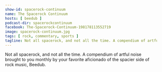 ```yaml
---
show-id: spacerock-continuum
name: The Spacerock Continuum
hosts: [ beedub ]
podcast-dir: spacerockcontinuum
facebook: The-Spacerock-Continuum-198178113552719
image: spacerock-continuum.jpg
tags: [ rock, commentary, sports ]
tagline: Not all spacerock, and not all the time. A compendium of artful noise brought to you monthly by your favorite aficionado of the spacier side of rock music, Beedub.
---
```


Not all spacerock, and not all the time. A compendium of artful noise brought to you monthly by your favorite aficionado of the spacier side of rock music, Beedub.
